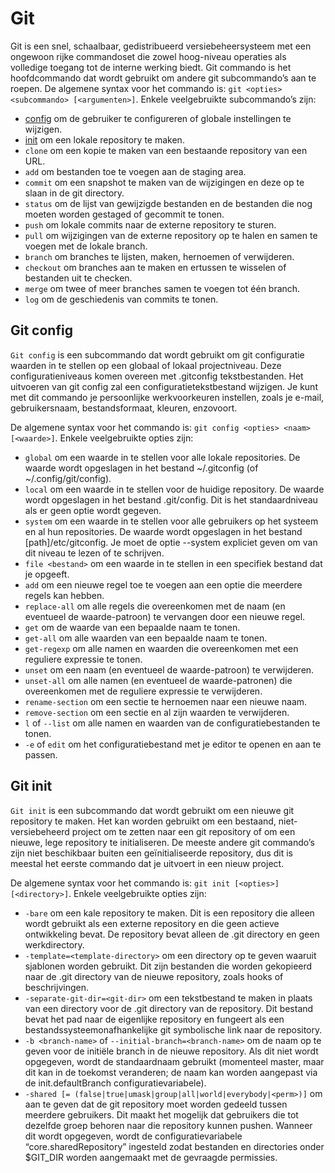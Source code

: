 # Git

Git is een snel, schaalbaar, gedistribueerd versiebeheersysteem met een ongewoon rijke commandoset die zowel hoog-niveau operaties als volledige toegang tot de interne werking biedt. Git commando is het hoofdcommando dat wordt gebruikt om andere git subcommando’s aan te roepen. De algemene syntax voor het commando is: `git <opties> <subcommando> [<argumenten>]`. Enkele veelgebruikte subcommando’s zijn:

- [config](git.md#git-config) om de gebruiker te configureren of globale instellingen te wijzigen.
- [init](git.md#git-init) om een lokale repository te maken.
- `clone` om een kopie te maken van een bestaande repository van een URL.
- `add` om bestanden toe te voegen aan de staging area.
- `commit` om een snapshot te maken van de wijzigingen en deze op te slaan in de git directory.
- `status` om de lijst van gewijzigde bestanden en de bestanden die nog moeten worden gestaged of gecommit te tonen.
- `push` om lokale commits naar de externe repository te sturen.
- `pull` om wijzigingen van de externe repository op te halen en samen te voegen met de lokale branch.
- `branch` om branches te lijsten, maken, hernoemen of verwijderen.
- `checkout` om branches aan te maken en ertussen te wisselen of bestanden uit te checken.
- `merge` om twee of meer branches samen te voegen tot één branch.
- `log` om de geschiedenis van commits te tonen.

## Git config

`Git config` is een subcommando dat wordt gebruikt om git configuratie waarden in te stellen op een globaal of lokaal projectniveau. Deze configuratieniveaus komen overeen met .gitconfig tekstbestanden. Het uitvoeren van git config zal een configuratietekstbestand wijzigen. Je kunt met dit commando je persoonlijke werkvoorkeuren instellen, zoals je e-mail, gebruikersnaam, bestandsformaat, kleuren, enzovoort.

De algemene syntax voor het commando is: `git config <opties> <naam> [<waarde>]`. Enkele veelgebruikte opties zijn:

- `global` om een waarde in te stellen voor alle lokale repositories. De waarde wordt opgeslagen in het bestand ~/.gitconfig (of ~/.config/git/config).
- `local` om een waarde in te stellen voor de huidige repository. De waarde wordt opgeslagen in het bestand .git/config. Dit is het standaardniveau als er geen optie wordt gegeven.
- `system` om een waarde in te stellen voor alle gebruikers op het systeem en al hun repositories. De waarde wordt opgeslagen in het bestand [path]/etc/gitconfig. Je moet de optie --system expliciet geven om van dit niveau te lezen of te schrijven.
- `file <bestand>` om een waarde in te stellen in een specifiek bestand dat je opgeeft.
- `add` om een nieuwe regel toe te voegen aan een optie die meerdere regels kan hebben.
- `replace-all` om alle regels die overeenkomen met de naam (en eventueel de waarde-patroon) te vervangen door een nieuwe regel.
- `get` om de waarde van een bepaalde naam te tonen.
- `get-all` om alle waarden van een bepaalde naam te tonen.
- `get-regexp` om alle namen en waarden die overeenkomen met een reguliere expressie te tonen.
- `unset` om een naam (en eventueel de waarde-patroon) te verwijderen.
- `unset-all` om alle namen (en eventueel de waarde-patronen) die overeenkomen met de reguliere expressie te verwijderen.
- `rename-section` om een sectie te hernoemen naar een nieuwe naam.
- `remove-section` om een sectie en al zijn waarden te verwijderen.
- `l` of `--list` om alle namen en waarden van de configuratiebestanden te tonen.
- `-e` of `edit` om het configuratiebestand met je editor te openen en aan te passen.

## Git init

`Git init` is een subcommando dat wordt gebruikt om een nieuwe git repository te maken. Het kan worden gebruikt om een bestaand, niet-versiebeheerd project om te zetten naar een git repository of om een nieuwe, lege repository te initialiseren. De meeste andere git commando’s zijn niet beschikbaar buiten een geïnitialiseerde repository, dus dit is meestal het eerste commando dat je uitvoert in een nieuw project.

De algemene syntax voor het commando is: `git init [<opties>] [<directory>]`. Enkele veelgebruikte opties zijn:

- `-bare` om een kale repository te maken. Dit is een repository die alleen wordt gebruikt als een externe repository en die geen actieve ontwikkeling bevat. De repository bevat alleen de .git directory en geen werkdirectory.
- `-template=<template-directory>` om een directory op te geven waaruit sjablonen worden gebruikt. Dit zijn bestanden die worden gekopieerd naar de .git directory van de nieuwe repository, zoals hooks of beschrijvingen.
- `-separate-git-dir=<git-dir>` om een tekstbestand te maken in plaats van een directory voor de .git directory van de repository. Dit bestand bevat het pad naar de eigenlijke repository en fungeert als een bestandssysteemonafhankelijke git symbolische link naar de repository.
- `-b <branch-name>` of `--initial-branch=<branch-name>` om de naam op te geven voor de initiële branch in de nieuwe repository. Als dit niet wordt opgegeven, wordt de standaardnaam gebruikt (momenteel master, maar dit kan in de toekomst veranderen; de naam kan worden aangepast via de init.defaultBranch configuratievariabele).
- `-shared [= (false|true|umask|group|all|world|everybody|<perm>)]` om aan te geven dat de git repository moet worden gedeeld tussen meerdere gebruikers. Dit maakt het mogelijk dat gebruikers die tot dezelfde groep behoren naar die repository kunnen pushen. Wanneer dit wordt opgegeven, wordt de configuratievariabele “core.sharedRepository” ingesteld zodat bestanden en directories onder $GIT_DIR worden aangemaakt met de gevraagde permissies.